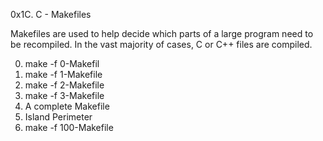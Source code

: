 0x1C. C - Makefiles

Makefiles are used to help decide which parts of a large program need to be recompiled. In the vast majority of cases, C or C++ files are compiled.

0. make -f 0-Makefil
1. make -f 1-Makefile
2. make -f 2-Makefile
3. make -f 3-Makefile
4. A complete Makefile
5. Island Perimeter
6. make -f 100-Makefile

